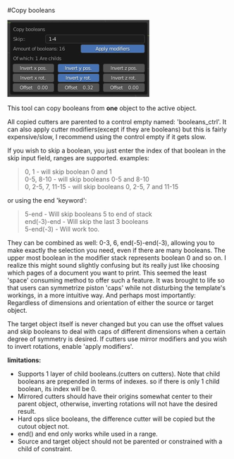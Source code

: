 #Copy booleans
  
![copybooleans](../images/copybooleans.jpeg)  
  
This tool can copy booleans from **one** object to the active object.  
  
All copied cutters are parented to a control empty named: 'booleans_ctrl'. It can also apply cutter modifiers(except if they are booleans) but this is fairly expensive/slow, I recommend using the control empty if it gets slow.    
  
If you wish to skip a boolean, you just enter the index of that boolean in the skip input field, ranges are supported. examples:  
  
> 0, 1 - will skip boolean 0 and 1  
> 0-5, 8-10 - will skip booleans 0-5 and 8-10  
> 0, 2-5, 7, 11-15 - will skip booleans 0, 2-5, 7 and 11-15  
  
or using the end 'keyword':  
  
> 5-end   - Will skip booleans 5 to end of stack  
> end(-3)-end   - Will skip the last 3 booleans  
> 5-end(-3)   - Will work too.  
  
They can be combined as well: 0-3, 6, end(-5)-end(-3), allowing you to make exactly the selection you need, even if there are many booleans. The upper most boolean in the modifier stack represents boolean 0 and so on. I realize this might sound slightly confusing but its really just like choosing which pages of a document you want to print. This seemed the least 'space' consuming method to offer such a feature. It was brought to life so that users can symmetrize piston 'caps' while not disturbing the template's workings, in a more intuitive way. And perhaps most importantly: Regardless of dimensions and orientation of either the source or target object.    
  
The target object itself is never changed but you can use the offset values and skip booleans to deal with caps of different dimensions when a certain degree of symmetry is desired. If cutters use mirror modifiers and you wish to invert rotations, enable 'apply modifiers'.  
  
  
**limitations:**  
 * Supports 1 layer of child booleans.(cutters on cutters). Note that child booleans are prepended in terms of indexes. so if there is only 1 child boolean, its index will be 0.   
 * Mirrored cutters should have their origins somewhat center to their parent object, otherwise, inverting rotations will not have the desired result.  
 * Hard ops slice booleans, the difference cutter will be copied but the cutout object not.  
 * end() and end only works while used in a range.  
 * Source and target object should not be parented or constrained with a child of constraint.  




